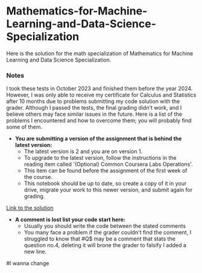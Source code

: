 # Mathematics-for-Machine-Learning-and-Data-Science-Specialization
Here is the solution for the math specialization of Mathematics for Machine Learning and Data Science Specialization.

### Notes 
I took these tests in October 2023 and finished them before the year 2024. However, I was only able to receive my certificate for Calculus and Statistics after 10 months due to problems submitting my code solution with the grader. Although I passed the tests, the final grading didn't work, and I believe others may face similar issues in the future. Here is a list of the problems I encountered and how to overcome them; you will probably find some of them.

- **You are submitting a version of the assignment that is behind the latest version:**
    - The latest version is 2 and you are on version 1.
    - To upgrade to the latest version, follow the instructions in the reading item called '(Optional) Common Coursera Labs Operations'.
    - This item can be found before the assignment of the first week of the course.
    - This notebook should be up to date, so create a copy of it in your drive, migrate your work to this newer version, and submit again for grading.
    
[Link to the solution](https://community.deeplearning.ai/t/math-for-machine-learning-faq/443624)

- **A comment is lost list your code start here:**
  - Usually you should write the code between the stated comments
  - You many face a problem if the grader couldn't find the comment, I struggled to know that #Q$ may be a comment that stats the question no.4, deleting it will brone the grader to falsify 
  I added a new line. 

#I wanna change